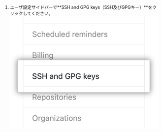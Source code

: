 1. ユーザ設定サイドバーで**SSH and GPG keys（SSH及びGPGキー）**をクリックしてください。 ![認証キー](/assets/images/help/settings/settings-sidebar-ssh-keys.png)
